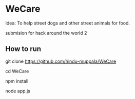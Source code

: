 # WeCare
Idea: To help street dogs and other street animals for food.

submision for hack around the world 2
## How to run
git clone https://github.com/hindu-muppala/WeCare

cd WeCare

npm install

node app.js
